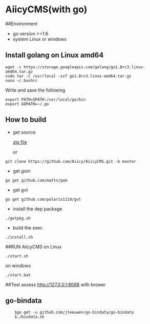 AiicyCMS(with go)
===========
##Environment
* go version >=1.6
* system Linux or windows

## Install golang on Linux amd64
```
wget -c https://storage.googleapis.com/golang/go1.8rc3.linux-amd64.tar.gz
sudo tar -C /usr/local -xzf go1.8rc3.linux-amd64.tar.gz
nano ~/.bashrc
```
Write and save the following
```
export PATH=$PATH:/usr/local/go/bin
export GOPATH=~/.go
```
## How to build

* get source

  [zip file](https://github.com/Aiicy/AiicyCMS/archive/go.zip)
  
  or
```
git clone https://github.com/Aiicy/AiicyCMS.git -b master
```
* get gom
```
go get github.com/mattn/gom
```
* get gvt
```
go get github.com/polaris1119/gvt
```
* install the dep package
```
./getpkg.sh
```
* build the exec
```
./install.sh
```

##RUN AiicyCMS
on Linux
```
./start.sh
```
on windows
```
./start.bat
```
##Test
assess http://127.0.0.1:8088 with brower

## go-bindata
```shell
	$go get -u github.com/jteeuwen/go-bindata/go-bindata
	$./bindata.sh
```
